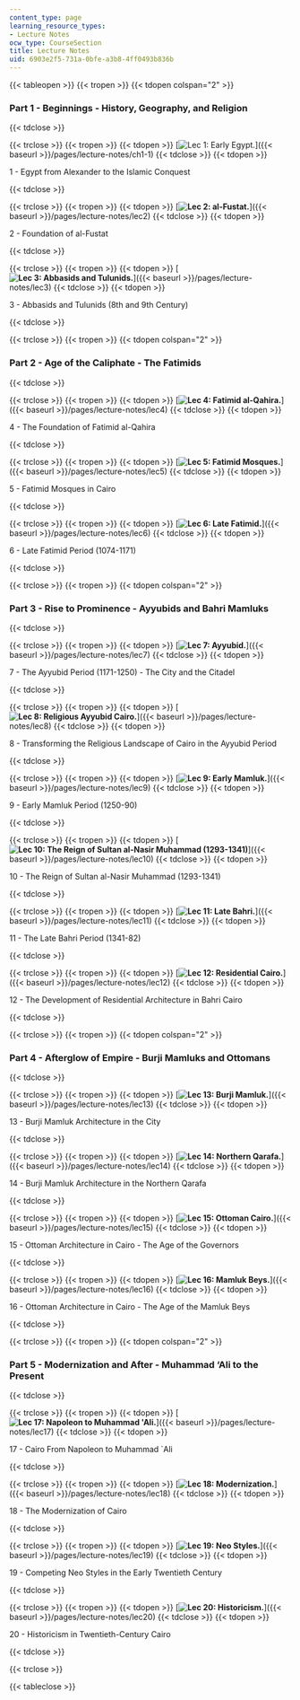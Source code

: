 ```yaml
---
content_type: page
learning_resource_types:
- Lecture Notes
ocw_type: CourseSection
title: Lecture Notes
uid: 6903e2f5-731a-0bfe-a3b8-4ff0493b836b
---
```


{{< tableopen >}}
{{< tropen >}}
{{< tdopen colspan="2" >}}


### Part 1 - Beginnings - History, Geography, and Religion


{{< tdclose >}}

{{< trclose >}}
{{< tropen >}}
{{< tdopen >}}
[![Lec 1: Early Egypt.](/courses/architecture/4-615-the-architecture-of-cairo-spring-2002/lecture-notes/egypt.jpg)]({{< baseurl >}}/pages/lecture-notes/ch1-1)
{{< tdclose >}}
{{< tdopen >}}


1 - Egypt from Alexander to the Islamic Conquest


{{< tdclose >}}

{{< trclose >}}
{{< tropen >}}
{{< tdopen >}}
[**![Lec 2: al-Fustat.](/courses/architecture/4-615-the-architecture-of-cairo-spring-2002/lecture-notes/1001.jpg)**]({{< baseurl >}}/pages/lecture-notes/lec2)
{{< tdclose >}}
{{< tdopen >}}


2 - Foundation of al-Fustat


{{< tdclose >}}

{{< trclose >}}
{{< tropen >}}
{{< tdopen >}}
[**![Lec 3: Abbasids and Tulunids.](/courses/architecture/4-615-the-architecture-of-cairo-spring-2002/lecture-notes/1007.jpg)**]({{< baseurl >}}/pages/lecture-notes/lec3)
{{< tdclose >}}
{{< tdopen >}}


3 - Abbasids and Tulunids (8th and 9th Century)


{{< tdclose >}}

{{< trclose >}}
{{< tropen >}}
{{< tdopen colspan="2" >}}


### Part 2 - Age of the Caliphate - The Fatimids


{{< tdclose >}}

{{< trclose >}}
{{< tropen >}}
{{< tdopen >}}
[**![Lec 4: Fatimid al-Qahira.](/courses/architecture/4-615-the-architecture-of-cairo-spring-2002/lecture-notes/0004.jpg)**]({{< baseurl >}}/pages/lecture-notes/lec4)
{{< tdclose >}}
{{< tdopen >}}


4 - The Foundation of Fatimid al-Qahira


{{< tdclose >}}

{{< trclose >}}
{{< tropen >}}
{{< tdopen >}}
[**![Lec 5: Fatimid Mosques.](/courses/architecture/4-615-the-architecture-of-cairo-spring-2002/lecture-notes/0005.jpg)**]({{< baseurl >}}/pages/lecture-notes/lec5)
{{< tdclose >}}
{{< tdopen >}}


5 - Fatimid Mosques in Cairo


{{< tdclose >}}

{{< trclose >}}
{{< tropen >}}
{{< tdopen >}}
[**![Lec 6: Late Fatimid.](/courses/architecture/4-615-the-architecture-of-cairo-spring-2002/lecture-notes/0006.jpg)**]({{< baseurl >}}/pages/lecture-notes/lec6)
{{< tdclose >}}
{{< tdopen >}}


  
6 - Late Fatimid Period (1074-1171)


{{< tdclose >}}

{{< trclose >}}
{{< tropen >}}
{{< tdopen colspan="2" >}}


### Part 3 - Rise to Prominence - Ayyubids and Bahri Mamluks


{{< tdclose >}}

{{< trclose >}}
{{< tropen >}}
{{< tdopen >}}
[**![Lec 7: Ayyubid.](/courses/architecture/4-615-the-architecture-of-cairo-spring-2002/lecture-notes/0007.jpg)**]({{< baseurl >}}/pages/lecture-notes/lec7)
{{< tdclose >}}
{{< tdopen >}}


7 - The Ayyubid Period (1171-1250) - The City and the Citadel


{{< tdclose >}}

{{< trclose >}}
{{< tropen >}}
{{< tdopen >}}
[**![Lec 8: Religious Ayyubid Cairo.](/courses/architecture/4-615-the-architecture-of-cairo-spring-2002/lecture-notes/0008.jpg)**]({{< baseurl >}}/pages/lecture-notes/lec8)
{{< tdclose >}}
{{< tdopen >}}


8 - Transforming the Religious Landscape of Cairo in the Ayyubid Period


{{< tdclose >}}

{{< trclose >}}
{{< tropen >}}
{{< tdopen >}}
[**![Lec 9: Early Mamluk.](/courses/architecture/4-615-the-architecture-of-cairo-spring-2002/lecture-notes/0009.jpg)**]({{< baseurl >}}/pages/lecture-notes/lec9)
{{< tdclose >}}
{{< tdopen >}}


9 - Early Mamluk Period (1250-90)


{{< tdclose >}}

{{< trclose >}}
{{< tropen >}}
{{< tdopen >}}
[**![Lec 10: The Reign of Sultan al-Nasir Muhammad (1293-1341)](/courses/architecture/4-615-the-architecture-of-cairo-spring-2002/lecture-notes/0010.jpg)**]({{< baseurl >}}/pages/lecture-notes/lec10)
{{< tdclose >}}
{{< tdopen >}}


10 - The Reign of Sultan al-Nasir Muhammad (1293-1341)


{{< tdclose >}}

{{< trclose >}}
{{< tropen >}}
{{< tdopen >}}
[**![Lec 11: Late Bahri.](/courses/architecture/4-615-the-architecture-of-cairo-spring-2002/lecture-notes/0011.jpg)**]({{< baseurl >}}/pages/lecture-notes/lec11)
{{< tdclose >}}
{{< tdopen >}}


11 - The Late Bahri Period (1341-82)


{{< tdclose >}}

{{< trclose >}}
{{< tropen >}}
{{< tdopen >}}
[**![Lec 12: Residential Cairo.](/courses/architecture/4-615-the-architecture-of-cairo-spring-2002/lecture-notes/0012.jpg)**]({{< baseurl >}}/pages/lecture-notes/lec12)
{{< tdclose >}}
{{< tdopen >}}


12 - The Development of Residential Architecture in Bahri Cairo


{{< tdclose >}}

{{< trclose >}}
{{< tropen >}}
{{< tdopen colspan="2" >}}


### Part 4 - Afterglow of Empire - Burji Mamluks and Ottomans


{{< tdclose >}}

{{< trclose >}}
{{< tropen >}}
{{< tdopen >}}
[**![Lec 13: Burji Mamluk.](/courses/architecture/4-615-the-architecture-of-cairo-spring-2002/lecture-notes/0013.jpg)**]({{< baseurl >}}/pages/lecture-notes/lec13)
{{< tdclose >}}
{{< tdopen >}}


13 - Burji Mamluk Architecture in the City


{{< tdclose >}}

{{< trclose >}}
{{< tropen >}}
{{< tdopen >}}
[**![Lec 14: Northern Qarafa.](/courses/architecture/4-615-the-architecture-of-cairo-spring-2002/lecture-notes/0014.jpg)**]({{< baseurl >}}/pages/lecture-notes/lec14)
{{< tdclose >}}
{{< tdopen >}}


14 - Burji Mamluk Architecture in the Northern Qarafa


{{< tdclose >}}

{{< trclose >}}
{{< tropen >}}
{{< tdopen >}}
[**![Lec 15: Ottoman Cairo.](/courses/architecture/4-615-the-architecture-of-cairo-spring-2002/lecture-notes/0015.jpg)**]({{< baseurl >}}/pages/lecture-notes/lec15)
{{< tdclose >}}
{{< tdopen >}}


15 - Ottoman Architecture in Cairo - The Age of the Governors


{{< tdclose >}}

{{< trclose >}}
{{< tropen >}}
{{< tdopen >}}
[**![Lec 16: Mamluk Beys.](/courses/architecture/4-615-the-architecture-of-cairo-spring-2002/lecture-notes/0016.jpg)**]({{< baseurl >}}/pages/lecture-notes/lec16)
{{< tdclose >}}
{{< tdopen >}}


16 - Ottoman Architecture in Cairo - The Age of the Mamluk Beys


{{< tdclose >}}

{{< trclose >}}
{{< tropen >}}
{{< tdopen colspan="2" >}}


### Part 5 - Modernization and After - Muhammad ‘Ali to the Present


{{< tdclose >}}

{{< trclose >}}
{{< tropen >}}
{{< tdopen >}}
[**![Lec 17: Napoleon to Muhammad 'Ali.](/courses/architecture/4-615-the-architecture-of-cairo-spring-2002/lecture-notes/0017.jpg)**]({{< baseurl >}}/pages/lecture-notes/lec17)
{{< tdclose >}}
{{< tdopen >}}


17 - Cairo From Napoleon to Muhammad &grave;Ali


{{< tdclose >}}

{{< trclose >}}
{{< tropen >}}
{{< tdopen >}}
[**![Lec 18: Modernization.](/courses/architecture/4-615-the-architecture-of-cairo-spring-2002/lecture-notes/0018.jpg)**]({{< baseurl >}}/pages/lecture-notes/lec18)
{{< tdclose >}}
{{< tdopen >}}


18 - The Modernization of Cairo


{{< tdclose >}}

{{< trclose >}}
{{< tropen >}}
{{< tdopen >}}
[**![Lec 19: Neo Styles.](/courses/architecture/4-615-the-architecture-of-cairo-spring-2002/lecture-notes/0019.jpg)**]({{< baseurl >}}/pages/lecture-notes/lec19)
{{< tdclose >}}
{{< tdopen >}}


19 - Competing Neo Styles in the Early Twentieth Century


{{< tdclose >}}

{{< trclose >}}
{{< tropen >}}
{{< tdopen >}}
[**![Lec 20: Historicism.](/courses/architecture/4-615-the-architecture-of-cairo-spring-2002/lecture-notes/0020.jpg)**]({{< baseurl >}}/pages/lecture-notes/lec20)
{{< tdclose >}}
{{< tdopen >}}


20 - Historicism in Twentieth-Century Cairo


{{< tdclose >}}

{{< trclose >}}

{{< tableclose >}}